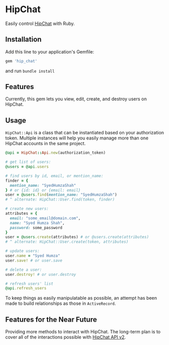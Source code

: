 # HipChat

Easily control [HipChat](https://www.hipchat.com) with Ruby.

## Installation

Add this line to your application's Gemfile:

```ruby
gem 'hip_chat'
```

and run `bundle install`

## Features

Currently, this gem lets you view, edit, create, and destroy users on HipChat.

## Usage

`HipChat::Api` is a class that can be instantiated based on your authorization token. Multiple instances will help you easily manage more than one HipChat accounts in the same project.

```ruby
@api = HipChat::Api.new(authorization_token)

# get list of users:
@users = @api.users

# find users by id, email, or mention_name:
finder = {
  mention_name: "SyedHumzaShah"
} # or {id: id} or {email: email}
user = @users.find(mention_name: "SyedHumzaShah")
# ^ alternate: HipChat::User.find(token, finder)

# create new users:
attributes = {
  email: "some_email@domain.com",
  name: "Syed Humza Shah",
  password: some_password
}
user = @users.create(attributes) # or @users.create(attributes)
# ^ alternate: HipChat::User.create(token, attributes)

# update users:
user.name = "Syed Humza"
user.save! # or user.save

# delete a user:
user.destroy! # or user.destroy

# refresh users' list
@api.refresh_users
```

To keep things as easily manipulatable as possible, an attempt has been made to build relationships as those in `ActiveRecord`.

## Features for the Near Future

Providing more methods to interact with HipChat. The long-term plan is to cover all of the interactions possible with [HipChat API v2](https://www.hipchat.com/docs/apiv2).
